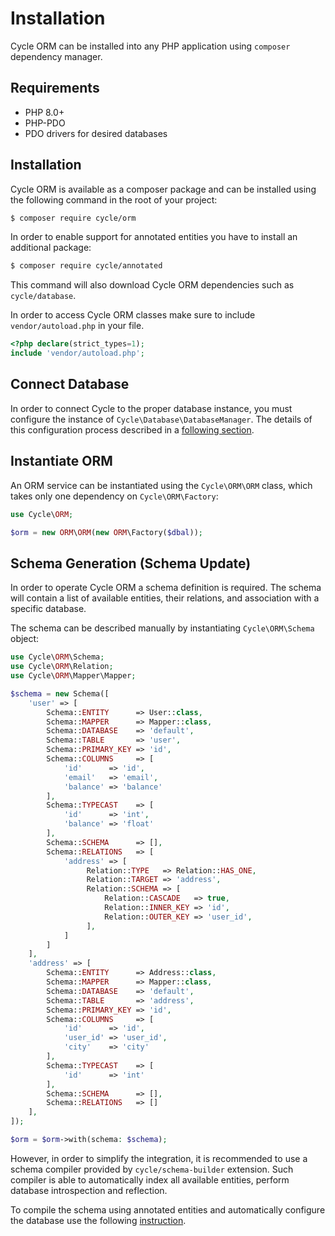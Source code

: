 # Installation
Cycle ORM can be installed into any PHP application using `composer` dependency manager.

## Requirements
  * PHP 8.0+
  * PHP-PDO
  * PDO drivers for desired databases

## Installation
Cycle ORM is available as a composer package and can be installed using the following command in the root of your project:

```bash
$ composer require cycle/orm
```

In order to enable support for annotated entities you have to install an additional package:

```bash
$ composer require cycle/annotated
```

This command will also download Cycle ORM dependencies such as `cycle/database`.

In order to access Cycle ORM classes make sure to include `vendor/autoload.php` in your file.

```php
<?php declare(strict_types=1);
include 'vendor/autoload.php';
```

## Connect Database
In order to connect Cycle to the proper database instance, you must configure the instance of `Cycle\Database\DatabaseManager`.
The details of this configuration process described in a [following section](/docs/en/database/connect.md).

## Instantiate ORM
An ORM service can be instantiated using the `Cycle\ORM\ORM` class, which takes only one dependency on `Cycle\ORM\Factory`:

```php
use Cycle\ORM;

$orm = new ORM\ORM(new ORM\Factory($dbal));
```

## Schema Generation (Schema Update)
In order to operate Cycle ORM a schema definition is required. The schema will contain a list of available entities, their relations, and association with a specific database.

The schema can be described manually by instantiating `Cycle\ORM\Schema` object:

```php
use Cycle\ORM\Schema;
use Cycle\ORM\Relation;
use Cycle\ORM\Mapper\Mapper;

$schema = new Schema([
    'user' => [
        Schema::ENTITY      => User::class,
        Schema::MAPPER      => Mapper::class,
        Schema::DATABASE    => 'default',
        Schema::TABLE       => 'user',
        Schema::PRIMARY_KEY => 'id',
        Schema::COLUMNS     => [
            'id'      => 'id',
            'email'   => 'email',
            'balance' => 'balance'
        ],
        Schema::TYPECAST    => [
            'id'      => 'int',
            'balance' => 'float'
        ],
        Schema::SCHEMA      => [],
        Schema::RELATIONS   => [
            'address' => [
                 Relation::TYPE   => Relation::HAS_ONE,
                 Relation::TARGET => 'address',
                 Relation::SCHEMA => [
                     Relation::CASCADE   => true,
                     Relation::INNER_KEY => 'id',
                     Relation::OUTER_KEY => 'user_id',
                 ],
            ]
        ]
    ],
    'address' => [
        Schema::ENTITY      => Address::class,
        Schema::MAPPER      => Mapper::class,
        Schema::DATABASE    => 'default',
        Schema::TABLE       => 'address',
        Schema::PRIMARY_KEY => 'id',
        Schema::COLUMNS     => [
            'id'      => 'id',
            'user_id' => 'user_id',
            'city'    => 'city'
        ],
        Schema::TYPECAST    => [
            'id'      => 'int'
        ],
        Schema::SCHEMA      => [],
        Schema::RELATIONS   => []
    ],
]);

$orm = $orm->with(schema: $schema);
```

However, in order to simplify the integration, it is recommended to use a schema compiler provided by `cycle/schema-builder` extension. 
Such compiler is able to automatically index all available entities, perform database introspection and reflection.

To compile the schema using annotated entities and automatically configure the database use the following [instruction](/docs/en/annotated/prerequisites.md).
